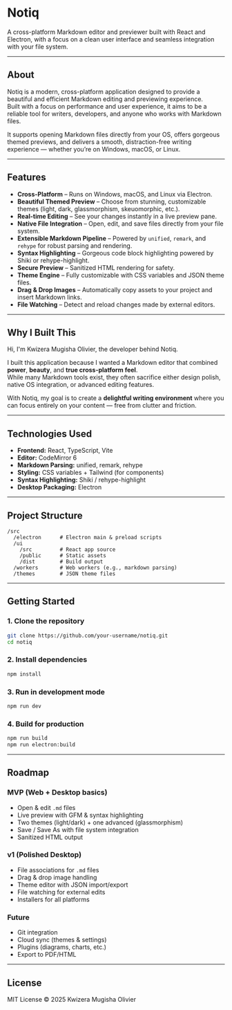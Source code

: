 # Notiq

A cross-platform Markdown editor and previewer built with React and Electron, with a focus on a clean user interface and seamless integration with your file system.

---

## About

Notiq is a modern, cross-platform application designed to provide a beautiful and efficient Markdown editing and previewing experience.  
Built with a focus on performance and user experience, it aims to be a reliable tool for writers, developers, and anyone who works with Markdown files.

It supports opening Markdown files directly from your OS, offers gorgeous themed previews, and delivers a smooth, distraction-free writing experience — whether you’re on Windows, macOS, or Linux.

---

## Features

- **Cross-Platform** – Runs on Windows, macOS, and Linux via Electron.
- **Beautiful Themed Preview** – Choose from stunning, customizable themes (light, dark, glassmorphism, skeuomorphic, etc.).
- **Real-time Editing** – See your changes instantly in a live preview pane.
- **Native File Integration** – Open, edit, and save files directly from your file system.
- **Extensible Markdown Pipeline** – Powered by `unified`, `remark`, and `rehype` for robust parsing and rendering.
- **Syntax Highlighting** – Gorgeous code block highlighting powered by Shiki or rehype-highlight.
- **Secure Preview** – Sanitized HTML rendering for safety.
- **Theme Engine** – Fully customizable with CSS variables and JSON theme files.
- **Drag & Drop Images** – Automatically copy assets to your project and insert Markdown links.
- **File Watching** – Detect and reload changes made by external editors.

---

## Why I Built This

Hi, I'm Kwizera Mugisha Olivier, the developer behind Notiq.

I built this application because I wanted a Markdown editor that combined **power**, **beauty**, and **true cross-platform feel**.  
While many Markdown tools exist, they often sacrifice either design polish, native OS integration, or advanced editing features.  

With Notiq, my goal is to create a **delightful writing environment** where you can focus entirely on your content — free from clutter and friction.

---

## Technologies Used

- **Frontend:** React, TypeScript, Vite
- **Editor:** CodeMirror 6
- **Markdown Parsing:** unified, remark, rehype
- **Styling:** CSS variables + Tailwind (for components)
- **Syntax Highlighting:** Shiki / rehype-highlight
- **Desktop Packaging:** Electron

---

## Project Structure

```
/src
  /electron      # Electron main & preload scripts
  /ui
    /src         # React app source
    /public      # Static assets
    /dist        # Build output
  /workers       # Web workers (e.g., markdown parsing)
  /themes        # JSON theme files
```

---

## Getting Started

### 1. Clone the repository
```bash
git clone https://github.com/your-username/notiq.git
cd notiq
```

### 2. Install dependencies
```bash
npm install
```

### 3. Run in development mode
```bash
npm run dev
```

### 4. Build for production
```bash
npm run build
npm run electron:build
```

---

## Roadmap

### **MVP (Web + Desktop basics)**
- Open & edit `.md` files
- Live preview with GFM & syntax highlighting
- Two themes (light/dark) + one advanced (glassmorphism)
- Save / Save As with file system integration
- Sanitized HTML output

### **v1 (Polished Desktop)**
- File associations for `.md` files
- Drag & drop image handling
- Theme editor with JSON import/export
- File watching for external edits
- Installers for all platforms

### **Future**
- Git integration
- Cloud sync (themes & settings)
- Plugins (diagrams, charts, etc.)
- Export to PDF/HTML

---

## License
MIT License © 2025 Kwizera Mugisha Olivier
